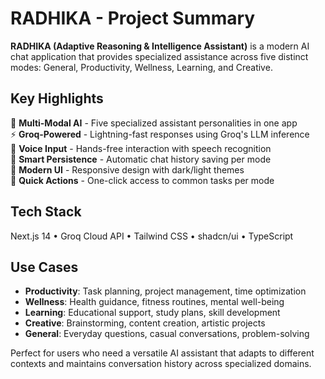 # RADHIKA - Project Summary
**RADHIKA (Adaptive Reasoning & Intelligence Assistant)** is a modern AI chat application that provides specialized assistance across five distinct modes: General, Productivity, Wellness, Learning, and Creative.

## Key Highlights

🤖 **Multi-Modal AI** - Five specialized assistant personalities in one app  
⚡ **Groq-Powered** - Lightning-fast responses using Groq's LLM inference  
🎤 **Voice Input** - Hands-free interaction with speech recognition  
💾 **Smart Persistence** - Automatic chat history saving per mode  
🎨 **Modern UI** - Responsive design with dark/light themes  
🚀 **Quick Actions** - One-click access to common tasks per mode  

## Tech Stack
Next.js 14 • Groq Cloud API • Tailwind CSS • shadcn/ui • TypeScript

## Use Cases
- **Productivity**: Task planning, project management, time optimization
- **Wellness**: Health guidance, fitness routines, mental well-being
- **Learning**: Educational support, study plans, skill development  
- **Creative**: Brainstorming, content creation, artistic projects
- **General**: Everyday questions, casual conversations, problem-solving

Perfect for users who need a versatile AI assistant that adapts to different contexts and maintains conversation history across specialized domains.
